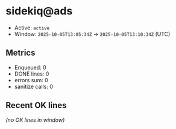 # sidekiq@ads

- Active: `active`
- Window: `2025-10-05T13:05:34Z` → `2025-10-05T13:10:34Z` (UTC)

## Metrics
- Enqueued: 0
- DONE lines: 0
- errors sum: 0
- sanitize calls: 0

## Recent OK lines
_(no OK lines in window)_

